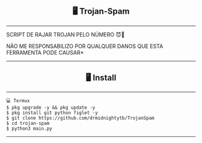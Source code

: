 # <h2 align="center">🖥 Trojan-Spam</h2>
---------------------------------------------------------------------------

SCRIPT DE RAJAR TROJAN PELO NÚMERO 😈🐊

NÃO ME RESPONSABILIZO POR QUALQUER DANOS QUE ESTA FERRAMENTA PODE CAUSAR*

---------------------------------------------------------------------------

<h2 align="center">🖥 Install</h2>

---------------------------------------------------------------------------

```
💻 Termux
$ pkg upgrade -y && pkg update -y
$ pkg install git python figlet -y
$ git clone https://github.com/drmidnightytb/TrojanSpam
$ cd trojan-spam
$ python3 main.py
```

---------------------------------------------------------------------------
